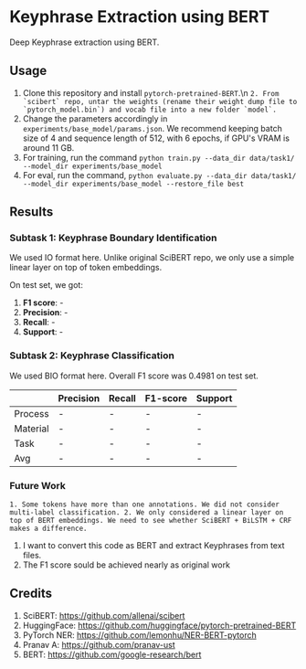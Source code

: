 # Keyphrase Extraction using BERT 

Deep Keyphrase extraction using BERT.

## Usage

1. Clone this repository and install `pytorch-pretrained-BERT`.\n
``2. From `scibert` repo, untar the weights (rename their weight dump file to `pytorch_model.bin`) and vocab file into a new folder `model`.``
3. Change the parameters accordingly in `experiments/base_model/params.json`. We recommend keeping batch size of 4 and sequence length of 512, with 6 epochs, if GPU's VRAM is around 11 GB.
4. For training, run the command `python train.py --data_dir data/task1/ --model_dir experiments/base_model`
5. For eval, run the command, `python evaluate.py --data_dir data/task1/ --model_dir experiments/base_model --restore_file best`

## Results

### Subtask 1: Keyphrase Boundary Identification

We used IO format here. Unlike original SciBERT repo, we only use a simple linear layer on top of token embeddings.

On test set, we got:

1. **F1 score**: -
2. **Precision**: -
3. **Recall**: -
4. **Support**: -

### Subtask 2: Keyphrase Classification

We used BIO format here. Overall F1 score was 0.4981 on test set.

|          | Precision | Recall | F1-score | Support |
|----------|-----------|--------|----------|---------|
| Process  |     -     |   -    |    -     |    -    |
| Material |     -     |   -    |    -     |    -    |
| Task     |     -     |   -    |    -     |    -    |
| Avg      |     -     |   -    |    -     |    -    |

### Future Work

``1. Some tokens have more than one annotations. We did not consider multi-label classification.
2. We only considered a linear layer on top of BERT embeddings. We need to see whether SciBERT + BiLSTM + CRF makes a difference.``
1. I want to convert this code as BERT and extract Keyphrases from text files.
2. The F1 score sould be achieved nearly as original work

## Credits

1. SciBERT: https://github.com/allenai/scibert
2. HuggingFace: https://github.com/huggingface/pytorch-pretrained-BERT
3. PyTorch NER: https://github.com/lemonhu/NER-BERT-pytorch
4. Pranav A: https://github.com/pranav-ust
4. BERT: https://github.com/google-research/bert
